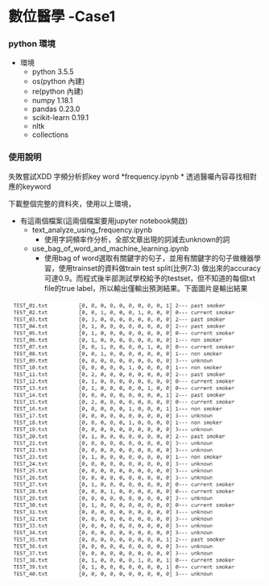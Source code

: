 # 數位醫學 -Case1
### python 環境 
* 環境
    * python                    3.5.5
    * os(python 內建)
    * re(python 內建)
    * numpy                     1.18.1 
    * pandas                    0.23.0
    * scikit-learn              0.19.1
    * nltk
    * collections
    
### 使用說明 
失敗嘗試XDD
   字頻分析抓key word
      *frequency.ipynb 
          * 透過醫囑內容尋找相對應的keyword
          

下載整個完整的資料夾，使用以上環境，
* 有這兩個檔案(這兩個檔案要用jupyter notebook開啟)
    * text_analyze_using_frequency.ipynb
        * 使用字詞頻率作分析，全部文章出現的詞減去unknown的詞
    * use_bag_of_word_and_machine_learning.ipynb
        * 使用bag of word選取有關鍵字的句子，並用有關鍵字的句子做機器學習，使用trainset的資料做train test split(比例7:3) 做出來的accuracy可達0.9。而程式後半部測試學校給予的testset，但不知道的每個txt file的true label，所以輸出僅輸出預測結果。下面圖片是輸出結果

![image](https://github.com/BunnyEricMarcus/-Case1/blob/main/testset_prediction.PNG)

